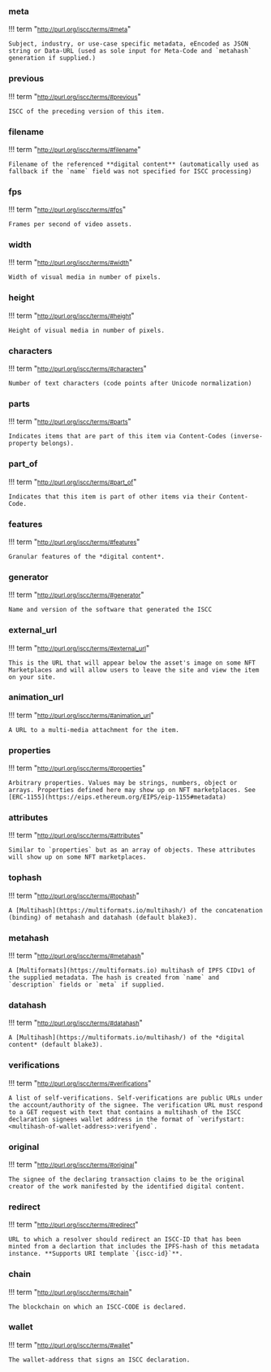 ### **meta**

!!! term "<small><http://purl.org/iscc/terms/#meta></small>"

    Subject, industry, or use-case specific metadata, eEncoded as JSON string or Data-URL (used as sole input for Meta-Code and `metahash` generation if supplied.)

### **previous**

!!! term "<small><http://purl.org/iscc/terms/#previous></small>"

    ISCC of the preceding version of this item.

### **filename**

!!! term "<small><http://purl.org/iscc/terms/#filename></small>"

    Filename of the referenced **digital content** (automatically used as fallback if the `name` field was not specified for ISCC processing)

### **fps**

!!! term "<small><http://purl.org/iscc/terms/#fps></small>"

    Frames per second of video assets.

### **width**

!!! term "<small><http://purl.org/iscc/terms/#width></small>"

    Width of visual media in number of pixels.

### **height**

!!! term "<small><http://purl.org/iscc/terms/#height></small>"

    Height of visual media in number of pixels.

### **characters**

!!! term "<small><http://purl.org/iscc/terms/#characters></small>"

    Number of text characters (code points after Unicode normalization)

### **parts**

!!! term "<small><http://purl.org/iscc/terms/#parts></small>"

    Indicates items that are part of this item via Content-Codes (inverse-property belongs).

### **part_of**

!!! term "<small><http://purl.org/iscc/terms/#part_of></small>"

    Indicates that this item is part of other items via their Content-Code.

### **features**

!!! term "<small><http://purl.org/iscc/terms/#features></small>"

    Granular features of the *digital content*.

### **generator**

!!! term "<small><http://purl.org/iscc/terms/#generator></small>"

    Name and version of the software that generated the ISCC

### **external_url**

!!! term "<small><http://purl.org/iscc/terms/#external_url></small>"

    This is the URL that will appear below the asset's image on some NFT Marketplaces and will allow users to leave the site and view the item on your site.

### **animation_url**

!!! term "<small><http://purl.org/iscc/terms/#animation_url></small>"

    A URL to a multi-media attachment for the item.

### **properties**

!!! term "<small><http://purl.org/iscc/terms/#properties></small>"

    Arbitrary properties. Values may be strings, numbers, object or arrays. Properties defined here may show up on NFT marketplaces. See [ERC-1155](https://eips.ethereum.org/EIPS/eip-1155#metadata)

### **attributes**

!!! term "<small><http://purl.org/iscc/terms/#attributes></small>"

    Similar to `properties` but as an array of objects. These attributes will show up on some NFT marketplaces.

### **tophash**

!!! term "<small><http://purl.org/iscc/terms/#tophash></small>"

    A [Multihash](https://multiformats.io/multihash/) of the concatenation (binding) of metahash and datahash (default blake3).

### **metahash**

!!! term "<small><http://purl.org/iscc/terms/#metahash></small>"

    A [Multiformats](https://multiformats.io) multihash of IPFS CIDv1 of the supplied metadata. The hash is created from `name` and `description` fields or `meta` if supplied.

### **datahash**

!!! term "<small><http://purl.org/iscc/terms/#datahash></small>"

    A [Multihash](https://multiformats.io/multihash/) of the *digital content* (default blake3).

### **verifications**

!!! term "<small><http://purl.org/iscc/terms/#verifications></small>"

    A list of self-verifications. Self-verifications are public URLs under the account/authority of the signee. The verification URL must respond to a GET request with text that contains a multihash of the ISCC declaration signees wallet address in the format of `verifystart:<multihash-of-wallet-address>:verifyend`.

### **original**

!!! term "<small><http://purl.org/iscc/terms/#original></small>"

    The signee of the declaring transaction claims to be the original creator of the work manifested by the identified digital content.

### **redirect**

!!! term "<small><http://purl.org/iscc/terms/#redirect></small>"

    URL to which a resolver should redirect an ISCC-ID that has been minted from a declartion that includes the IPFS-hash of this metadata instance. **Supports URI template `{iscc-id}`**.

### **chain**

!!! term "<small><http://purl.org/iscc/terms/#chain></small>"

    The blockchain on which an ISCC-CODE is declared.

### **wallet**

!!! term "<small><http://purl.org/iscc/terms/#wallet></small>"

    The wallet-address that signs an ISCC declaration.

